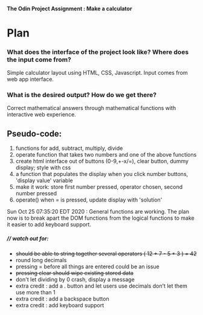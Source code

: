 #### The Odin Project Assignment : Make a calculator

# Plan

### What does the interface of the project look like? Where does the input come from?

Simple calculator layout using HTML, CSS, Javascript. Input comes from web app interface.

### What is the desired output? How do we get there?

Correct mathematical answers through mathematical functions with interactive web experience.

## Pseudo-code:
1. functions for add, subtract, multiply, divide 
2. operate function that takes two numbers and one of the above functions
3. create html interface out of buttons (0-9,+-x/=), clear button, dummy display; style with css
4. a function that populates the display when you click number buttons, 'display value' variable
5. make it work: store first number pressed, operator chosen, second number pressed
6. operate() when = is pressed, update display with 'solution'

Sun Oct 25 07:35:20 EDT 2020 : General functions are working. The plan now is to break apart the DOM functions from the logical functions to make it easier to add keyboard support.

##### // watch out for:
* ~~should be able to string together several operators ( 12 + 7 - 5 * 3 ) = 42~~
* round long decimals
* pressing = before all things are entered could be an issue
* ~~pressing clear should wipe existing stored data~~
* don't let dividing by 0 crash, display a message
* extra credit : add a . button and let users use decimals don't let them use more than 1
* extra credit : add a backspace button
* extra credit : add keyboard support


